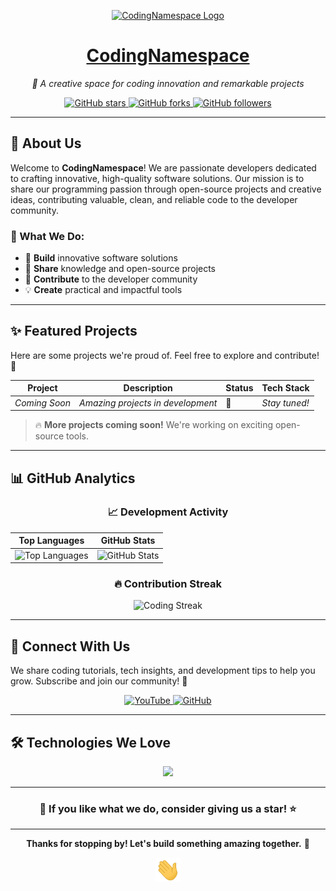 </div>

<p align="center">
  <a href="https://github.com/CodingNamespace">
    <img src="https://user-images.githubusercontent.com/18350557/176309783-0785949b-9127-417c-8b55-ab5a4333674e.gif" alt="CodingNamespace Logo" width="150">
  </a>
</p>

<h1 align="center">
  <a href="https://github.com/CodingNamespace">CodingNamespace</a>
</h1>

<p align="center">
  <em>🚀 A creative space for coding innovation and remarkable projects</em>
</p>

<p align="center">
  <a href="https://github.com/CodingNamespace/stargazers">
    <img src="https://img.shields.io/github/stars/CodingNamespace?style=for-the-badge&logo=github&color=yellow" alt="GitHub stars">
  </a>
  <a href="https://github.com/CodingNamespace/network/members">
    <img src="https://img.shields.io/github/forks/CodingNamespace?style=for-the-badge&logo=github&color=green" alt="GitHub forks">
  </a>
  <a href="https://github.com/CodingNamespace/followers">
    <img src="https://img.shields.io/github/followers/CodingNamespace?style=for-the-badge&logo=github&color=blue" alt="GitHub followers">
  </a>
</p>

---

## 📖 About Us

Welcome to **CodingNamespace**! We are passionate developers dedicated to crafting innovative, high-quality software solutions. Our mission is to share our programming passion through open-source projects and creative ideas, contributing valuable, clean, and reliable code to the developer community.

### 🎯 What We Do:
- 🔧 **Build** innovative software solutions
- 🌟 **Share** knowledge and open-source projects
- 🚀 **Contribute** to the developer community
- 💡 **Create** practical and impactful tools

---

## ✨ Featured Projects

Here are some projects we're proud of. Feel free to explore and contribute! 🤝

| Project | Description | Status | Tech Stack |
|---------|-------------|---------|------------|
| *Coming Soon* | *Amazing projects in development* | 🚧 | *Stay tuned!* |

> 🔥 **More projects coming soon!** We're working on exciting open-source tools.

---

## 📊 GitHub Analytics

<div align="center">

### 📈 Development Activity

| Top Languages | GitHub Stats |
|---------------|--------------|
| ![Top Languages](https://github-readme-stats.vercel.app/api/top-langs/?username=CodingNamespace&layout=compact&langs_count=8&theme=radical&hide_border=true) | ![GitHub Stats](https://github-readme-stats.vercel.app/api?username=CodingNamespace&show_icons=true&theme=radical&include_all_commits=true&count_private=true&hide_border=true) |

### 🔥 Contribution Streak

![Coding Streak](https://github-readme-streak-stats.herokuapp.com/?user=CodingNamespace&theme=radical&hide_border=true)

</div>

---

## 🎥 Connect With Us

We share coding tutorials, tech insights, and development tips to help you grow. Subscribe and join our community! 🚀

<p align="center">
  <a href="https://www.youtube.com/@CodingNamespace">
    <img src="https://img.shields.io/badge/YouTube-FF0000?style=for-the-badge&logo=youtube&logoColor=white" alt="YouTube">
  </a>
  <a href="https://github.com/CodingNamespace">
    <img src="https://img.shields.io/badge/GitHub-181717?style=for-the-badge&logo=github&logoColor=white" alt="GitHub">
  </a>
</p>

---

## 🛠️ Technologies We Love

<p align="center">
  <img src="https://skillicons.dev/icons?i=js,ts,python,react,nodejs,git,github,vscode&theme=dark" />
</p>

---

<div align="center">

### 🌟 **If you like what we do, consider giving us a star!** ⭐

---

**Thanks for stopping by! Let's build something amazing together.** 🚀

<img src="https://github.com/AbdullahAbdulkhaleq/Icons/blob/main/gif/Hi.gif?raw=true" alt="👋" width="40" />

</div>

